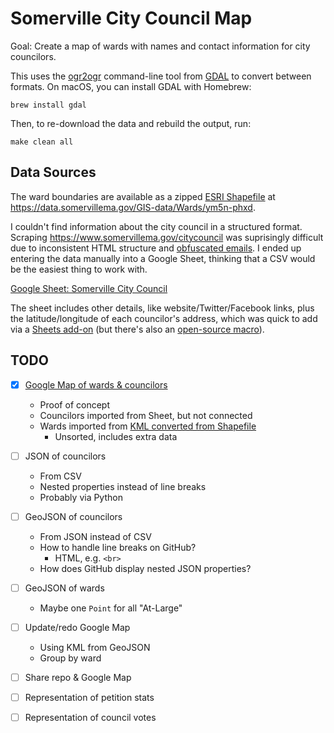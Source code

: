# Somerville City Council Map

Goal: Create a map of wards with names and contact information for city councilors.

This uses the [ogr2ogr](https://gdal.org/programs/ogr2ogr.html) command-line tool from [GDAL](https://gdal.org/) to convert between formats. On macOS, you can install GDAL with Homebrew:

```
brew install gdal
```

Then, to re-download the data and rebuild the output, run:

```
make clean all
```

## Data Sources

The ward boundaries are available as a zipped [ESRI Shapefile](https://en.wikipedia.org/wiki/Shapefile) at <https://data.somervillema.gov/GIS-data/Wards/ym5n-phxd>.

I couldn't find information about the city council in a structured format. Scraping <https://www.somervillema.gov/citycouncil> was suprisingly difficult due to inconsistent HTML structure and [obfuscated emails](https://www.somervillema.gov/cdn-cgi/l/email-protection#4d3e393f2837222c39212c3f2a280d2a202c2421632e2220). I ended up entering the data manually into a Google Sheet, thinking that a CSV would be the easiest thing to work with.

[Google Sheet: Somerville City Council](https://docs.google.com/spreadsheets/d/1JCxK8rt9akj3HUKUE54cydyKgTsZnA9iSNZEGP_6d8Q)

The sheet includes other details, like website/Twitter/Facebook links, plus the latitude/longitude of each councilor's address, which was quick to add via a [Sheets add-on](https://gsuite.google.com/marketplace/app/geocode_by_awesome_table/904124517349) (but there's also an [open-source macro](https://github.com/nuket/google-sheets-geocoding-macro)).

## TODO

- [x] [Google Map of wards & councilors](https://www.google.com/maps/d/edit?mid=1NdzlUAOXIOcEXqEbAkA9X0g-auts70Ue)
    - Proof of concept
    - Councilors imported from Sheet, but not connected
    - Wards imported from [KML converted from Shapefile](https://mygeodata.cloud/converter/shp-to-kml)
        - Unsorted, includes extra data

- [ ] JSON of councilors
    - From CSV
    - Nested properties instead of line breaks
    - Probably via Python

- [ ] GeoJSON of councilors
    - From JSON instead of CSV
    - How to handle line breaks on GitHub?
        - HTML, e.g. `<br>`
    - How does GitHub display nested JSON properties?

- [ ] GeoJSON of wards
    - Maybe one `Point` for all "At-Large"

- [ ] Update/redo Google Map
    - Using KML from GeoJSON
    - Group by ward

- [ ] Share repo & Google Map

- [ ] Representation of petition stats

- [ ] Representation of council votes
